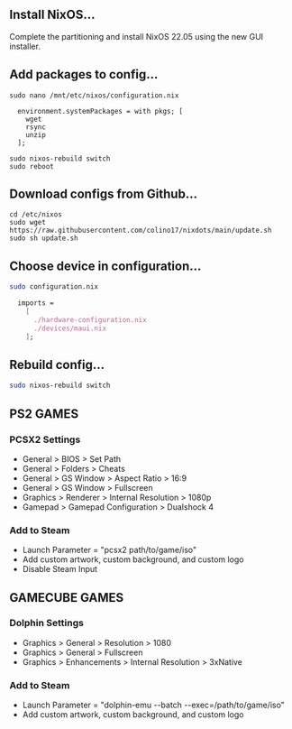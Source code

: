 ## Install NixOS...
Complete the partitioning and install NixOS 22.05 using the new GUI installer.

## Add packages to config...
```
sudo nano /mnt/etc/nixos/configuration.nix
```

```
  environment.systemPackages = with pkgs; [
    wget
    rsync
    unzip
  ];
```

```
sudo nixos-rebuild switch
sudo reboot
```

## Download configs from Github...
```
cd /etc/nixos
sudo wget https://raw.githubusercontent.com/colino17/nixdots/main/update.sh
sudo sh update.sh
```

## Choose device in configuration...
```bash
sudo configuration.nix
```
```nix
  imports =
    [
      ./hardware-configuration.nix
      ./devices/maui.nix
    ];
```

## Rebuild config...
```bash
sudo nixos-rebuild switch
```

## PS2 GAMES
### PCSX2 Settings
- General > BIOS > Set Path
- General > Folders > Cheats
- General > GS Window > Aspect Ratio > 16:9
- General > GS Window > Fullscreen
- Graphics > Renderer > Internal Resolution > 1080p
- Gamepad > Gamepad Configuration > Dualshock 4
### Add to Steam
- Launch Parameter = "pcsx2 path/to/game/iso"
- Add custom artwork, custom background, and custom logo
- Disable Steam Input

## GAMECUBE GAMES
### Dolphin Settings
- Graphics > General > Resolution > 1080
- Graphics > General > Fullscreen
- Graphics > Enhancements > Internal Resolution > 3xNative
### Add to Steam
- Launch Parameter = "dolphin-emu --batch --exec=/path/to/game/iso"
- Add custom artwork, custom background, and custom logo
